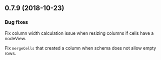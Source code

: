 ## 0.7.9 (2018-10-23)

### Bug fixes

Fix column width calculation issue when resizing columns if cells have a nodeView.

Fix `mergeCells` that created a column when schema does not allow empty rows.